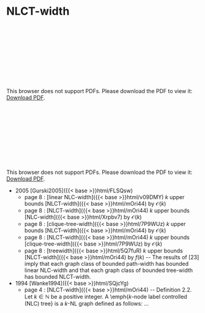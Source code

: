 # NLCT-width




<object data="../local_mOri44.pdf" type="application/pdf" width="100%" height="480px"><embed src="../local_mOri44.pdf"><p>This browser does not support PDFs. Please download the PDF to view it: <a href="../local_mOri44.pdf">Download PDF</a>.</p></embed></object>


<object data="../inclusions_mOri44.pdf" type="application/pdf" width="100%" height="480px"><embed src="../inclusions_mOri44.pdf"><p>This browser does not support PDFs. Please download the PDF to view it: <a href="../inclusions_mOri44.pdf">Download PDF</a>.</p></embed></object>

* 2005 [Gurski2005]({{< base >}}html/FLSQsw)
    * page 8 : [linear NLC-width]({{< base >}}html/v09DMY) $k$ upper bounds [NLCT-width]({{< base >}}html/mOri44) by $\mathcal O(k)$
    * page 8 : [NLCT-width]({{< base >}}html/mOri44) $k$ upper bounds [NLC-width]({{< base >}}html/Xrpbv7) by $\mathcal O(k)$
    * page 8 : [clique-tree-width]({{< base >}}html/7P9WUz) $k$ upper bounds [NLCT-width]({{< base >}}html/mOri44) by $\mathcal O(k)$
    * page 8 : [NLCT-width]({{< base >}}html/mOri44) $k$ upper bounds [clique-tree-width]({{< base >}}html/7P9WUz) by $\mathcal O(k)$
    * page 8 : [treewidth]({{< base >}}html/5Q7fuR) $k$ upper bounds [NLCT-width]({{< base >}}html/mOri44) by $f(k)$ -- The results of [23] imply that each graph class of bounded path-width has bounded linear NLC-width and that each graph class of bounded tree-width has bounded NLCT-width.
* 1994 [Wanke1994]({{< base >}}html/SQjcYg)
    * page 4 : [NLCT-width]({{< base >}}html/mOri44) -- Definition 2.2. Let $k \in \mathbb N$ be a positive integer. A \emph{$k$-node label controlled (NLC) tree} is a $k$-NL graph defined as follows: ...
